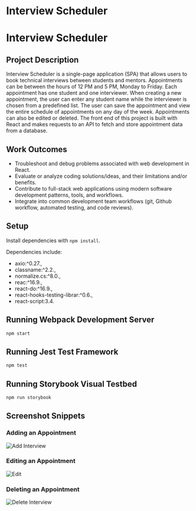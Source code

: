 # Interview Scheduler

# Interview Scheduler

## Project Description

Interview Scheduler is a single-page application (SPA) that allows users to book technical interviews between students and mentors. Appointments can be between the hours of 12 PM and 5 PM, Monday to Friday. Each appointment has one student and one interviewer. When creating a new appointment, the user can enter any student name while the interviewer is chosen from a predefined list. The user can save the appointment and view the entire schedule of appointments on any day of the week. Appointments can also be edited or deleted. The front end of this project is built with React and makes requests to an API to fetch and store appointment data from a database.

## Work Outcomes

- Troubleshoot and debug problems associated with web development in React.
- Evaluate or analyze coding solutions/ideas, and their limitations and/or benefits.
- Contribute to full-stack web applications using modern software development patterns, tools, and workflows.
- Integrate into common development team workflows (git, Github workflow, automated testing, and code reviews).

## Setup

Install dependencies with `npm install`.

Dependencies include:

- axio:^0.27.,
- classname:^2.2.,
- normalize.cs:^8.0.,
- reac:^16.9.,
- react-do:^16.9.,
- react-hooks-testing-librar:^0.6.,
- react-script:3.4.

## Running Webpack Development Server

```sh
npm start
```

## Running Jest Test Framework

```sh
npm test
```

## Running Storybook Visual Testbed

```sh
npm run storybook
```

## Screenshot Snippets

### Adding an Appointment
![Add Interview](https://user-images.githubusercontent.com/101018212/193963218-17c0df60-4d89-4694-97d7-89c54c0bffac.gif)


### Editing an Appointment
![Edit](https://user-images.githubusercontent.com/101018212/193963225-f9d8fd99-c9ba-49d1-ab75-149692564cde.gif)


### Deleting an Appointment
![Delete Interview](https://user-images.githubusercontent.com/101018212/193963235-77fc651d-41d4-4b7a-a693-ffef4f5a2e49.gif)














